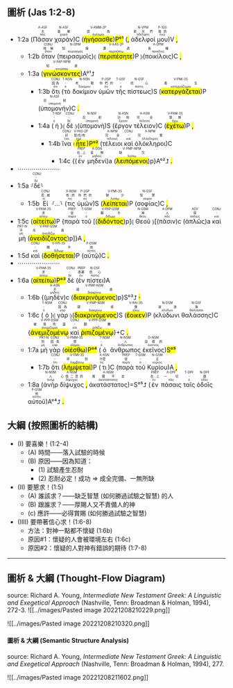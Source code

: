 ## 圖析 (Jas 1:2-8)

- 1:2a (<RUBY><ruby><ruby>Πᾶσαν<rt>πᾶς</rt></ruby><rt>大</rt></ruby><rt>A-ASF</rt></RUBY> <RUBY><ruby><ruby>χαρὰν<rt>χαρά</rt></ruby><rt>喜樂</rt></ruby><rt>N-ASF</rt></RUBY>)C (<RUBY><ruby><ruby><mark class='verb'>ἡγήσασθε</mark><rt>ἡγέομαι</rt></ruby><rt>認為</rt></ruby><rt>V-AMM-2P</rt></RUBY>)<mark>P°¹</mark> (<mark class='punctuation'>,</mark> <RUBY><ruby><ruby>ἀδελφοί<rt>ἀδελφός</rt></ruby><rt>弟兄們</rt></ruby><rt>N-VPM</rt></RUBY> <RUBY><ruby><ruby>μου<rt>ἐγώ</rt></ruby><rt>我的</rt></ruby><rt>P-1GS</rt></RUBY>)V <mark class='punctuation'>,</mark> 
	- 1:2b <RUBY><ruby><ruby>ὅταν<rt>ὅταν</rt></ruby><rt>時候</rt></ruby><rt>CONJ</rt></RUBY> (<RUBY><ruby><ruby>πειρασμοῖς<rt>πειρασμός</rt></ruby><rt>試煉</rt></ruby><rt>N-DPM</rt></RUBY>)⦇ (<RUBY><ruby><ruby><mark class='verb'>περιπέσητε</mark><rt>περιπίπτω</rt></ruby><rt>遭遇</rt></ruby><rt>V-AAS-2P</rt></RUBY>)P ⦈(<RUBY><ruby><ruby>ποικίλοις<rt>ποικίλος</rt></ruby><rt>各種</rt></ruby><rt>A-DPM</rt></RUBY>)C <mark class='punctuation'>,</mark>
	- 1:3a (<RUBY><ruby><ruby><mark class='ptc'>γινώσκοντες</mark><rt>γινώσκω</rt></ruby><rt>知道</rt></ruby><rt>V-PAP-NPM</rt></RUBY>)A°¹⮥
		- 1:3b <RUBY><ruby><ruby>ὅτι<rt>ὅτι</rt></ruby><rt>因為</rt></ruby><rt>CONJ</rt></RUBY> (<RUBY><ruby><ruby>τὸ<rt>ὀ</rt></ruby><rt>-</rt></ruby><rt>T-NSN</rt></RUBY> <RUBY><ruby><ruby>δοκίμιον<rt>δοκίμιον</rt></ruby><rt>考驗</rt></ruby><rt>N-NSN</rt></RUBY> <RUBY><ruby><ruby>ὑμῶν<rt>σύ</rt></ruby><rt>你們的</rt></ruby><rt>P-2GP</rt></RUBY> <RUBY><ruby><ruby>τῆς<rt>ὀ</rt></ruby><rt>-</rt></ruby><rt>T-GSF</rt></RUBY> <RUBY><ruby><ruby>πίστεως<rt>πίστις</rt></ruby><rt>信心</rt></ruby><rt>N-GSF</rt></RUBY>)S (<RUBY><ruby><ruby><mark class='verb'>κατεργάζεται</mark><rt>κατεργάζομαι</rt></ruby><rt>產生</rt></ruby><rt>V-PMI-3S</rt></RUBY>)P (<RUBY><ruby><ruby>ὑπομονήν<rt>ὑπομονή</rt></ruby><rt>忍耐</rt></ruby><rt>N-ASF</rt></RUBY>)C <mark class='punctuation'>.</mark>
		- 1:4a (<RUBY><ruby><ruby>ἡ<rt>ὀ</rt></ruby><rt>-</rt></ruby><rt>T-NSF</rt></RUBY>)⦇ <RUBY><ruby><ruby>δὲ<rt>δέ</rt></ruby><rt>-</rt></ruby><rt>CONJ</rt></RUBY> ⦈(<RUBY><ruby><ruby>ὑπομονὴ<rt>ὑπομονή</rt></ruby><rt>忍耐</rt></ruby><rt>N-NSF</rt></RUBY>)S (<RUBY><ruby><ruby>ἔργον<rt>ἔργον</rt></ruby><rt>功用</rt></ruby><rt>N-ASN</rt></RUBY> <RUBY><ruby><ruby>τέλειον<rt>τέλειος</rt></ruby><rt>完全</rt></ruby><rt>A-ASN</rt></RUBY>)C (<RUBY><ruby><ruby><mark class='verb'>ἐχέτω</mark><rt>ἔχω</rt></ruby><rt>發揮</rt></ruby><rt>V-PAM-3S</rt></RUBY>)P <mark class='punctuation'>,</mark> 
			- 1:4b <RUBY><ruby><ruby>ἵνα<rt>ἵνα</rt></ruby><rt>好</rt></ruby><rt>CONJ</rt></RUBY> (<RUBY><ruby><ruby><mark class='verb'>ἦτε</mark><rt>εἰμί</rt></ruby><rt>是/在/有</rt></ruby><rt>V-PAS-2P</rt></RUBY>)<mark>P°²</mark> (<RUBY><ruby><ruby>τέλειοι<rt>τέλειος</rt></ruby><rt>完全</rt></ruby><rt>A-NPM</rt></RUBY> <RUBY><ruby><ruby>καὶ<rt>καί</rt></ruby><rt>-</rt></ruby><rt>CONJ</rt></RUBY> <RUBY><ruby><ruby>ὁλόκληροι<rt>ὁλόκληρος</rt></ruby><rt>完整</rt></ruby><rt>A-NPM</rt></RUBY>)C 
				- 1:4c {(<RUBY><ruby><ruby>ἐν<rt>ἐν</rt></ruby><rt>在...上</rt></ruby><rt>PREP</rt></RUBY> <RUBY><ruby><ruby>μηδενὶ<rt>μηδείς</rt></ruby><rt>毫無</rt></ruby><rt>A-DSN</rt></RUBY>)a (<RUBY><ruby><ruby><mark class='ptc'>λειπόμενοι</mark><rt>λείπω</rt></ruby><rt>缺欠</rt></ruby><rt>V-PMP-NPM</rt></RUBY>)p}A°²⮥ <mark class='punctuation'>.</mark> 
- ⋯⋯⋯⋯⋯⋯⋯
- 1:5a ⸉<RUBY><ruby><ruby>δέ<rt>δέ</rt></ruby><rt>-</rt></ruby><rt>CONJ</rt></RUBY>⸊
	- 1:5b <RUBY><ruby><ruby>Εἰ<rt>εἰ</rt></ruby><rt>若...就</rt></ruby><rt>CONJ</rt></RUBY> ⸉...⸊ (<RUBY><ruby><ruby>τις<rt>τις</rt></ruby><rt>有...的</rt></ruby><rt>X-NSM</rt></RUBY> <RUBY><ruby><ruby>ὑμῶν<rt>σύ</rt></ruby><rt>你們的</rt></ruby><rt>P-2GP</rt></RUBY>)S (<RUBY><ruby><ruby><mark class='verb'>λείπεται</mark><rt>λείπω</rt></ruby><rt>缺少</rt></ruby><rt>V-PMI-3S</rt></RUBY>)P (<RUBY><ruby><ruby>σοφίας<rt>σοφία</rt></ruby><rt>智慧</rt></ruby><rt>N-GSF</rt></RUBY>)C <mark class='punctuation'>,</mark> 
- 1:5c (<RUBY><ruby><ruby><mark class='verb'>αἰτείτω</mark><rt>αἰτέω</rt></ruby><rt>求</rt></ruby><rt>V-PAM-3S</rt></RUBY>)P {<RUBY><ruby><ruby>παρὰ<rt>παρά</rt></ruby><rt>從</rt></ruby><rt>PREP</rt></RUBY> <RUBY><ruby><ruby>τοῦ<rt>ὀ</rt></ruby><rt>-</rt></ruby><rt>T-GSM</rt></RUBY> [(<RUBY><ruby><ruby><mark class='ptc'>διδόντος</mark><rt>δίδωμι</rt></ruby><rt>賜予</rt></ruby><rt>V-PAP-GSM</rt></RUBY>)p]⦇ <RUBY><ruby><ruby>Θεοῦ<rt>θεός</rt></ruby><rt>神</rt></ruby><rt>N-GSM</rt></RUBY> ⦈[(<RUBY><ruby><ruby>πᾶσιν<rt>πᾶς</rt></ruby><rt>人</rt></ruby><rt>A-DPM</rt></RUBY>)c (<RUBY><ruby><ruby>ἁπλῶς<rt>ἁπλῶς</rt></ruby><rt>厚</rt></ruby><rt>ADV</rt></RUBY>)a <RUBY><ruby><ruby>καὶ<rt>καί</rt></ruby><rt>-</rt></ruby><rt>CONJ</rt></RUBY> <RUBY><ruby><ruby>μὴ<rt>μή</rt></ruby><rt>不</rt></ruby><rt>PRT-N</rt></RUBY> (<RUBY><ruby><ruby><mark class='ptc'>ὀνειδίζοντος</mark><rt>ὀνειδίζω</rt></ruby><rt>斥責</rt></ruby><rt>V-PAP-GSM</rt></RUBY>)p]}A <mark class='punctuation'>,</mark> 
- 1:5d <RUBY><ruby><ruby>καὶ<rt>καί</rt></ruby><rt>-</rt></ruby><rt>CONJ</rt></RUBY> (<RUBY><ruby><ruby><mark class='verb'>δοθήσεται</mark><rt>δίδωμι</rt></ruby><rt>賜予</rt></ruby><rt>V-FPI-3S</rt></RUBY>)P (<RUBY><ruby><ruby>αὐτῷ<rt>αὐτός</rt></ruby><rt>他</rt></ruby><rt>P-DSM</rt></RUBY>)C <mark class='punctuation'>.</mark>
- ⋯⋯⋯⋯⋯⋯⋯
- 1:6a (<RUBY><ruby><ruby><mark class='verb'>αἰτείτω</mark><rt>αἰτέω</rt></ruby><rt>求</rt></ruby><rt>V-PAM-3S</rt></RUBY>)<mark>P°³</mark> <RUBY><ruby><ruby>δὲ<rt>δέ</rt></ruby><rt>-</rt></ruby><rt>CONJ</rt></RUBY> (<RUBY><ruby><ruby>ἐν<rt>ἐν</rt></ruby><rt>憑著</rt></ruby><rt>PREP</rt></RUBY> <RUBY><ruby><ruby>πίστει<rt>πίστις</rt></ruby><rt>信心</rt></ruby><rt>N-DSF</rt></RUBY>)A 
	- 1:6b {(<RUBY><ruby><ruby>μηδὲν<rt>μηδείς</rt></ruby><rt>不</rt></ruby><rt>A-ASN</rt></RUBY>)c (<RUBY><ruby><ruby><mark class='ptc'>διακρινόμενος</mark><rt>διακρίνω</rt></ruby><rt>疑惑</rt></ruby><rt>V-PMP-NSM</rt></RUBY>)p}S°³⮥ <mark class='punctuation'>·</mark> 
	- 1:6c (<RUBY><ruby><ruby>ὁ<rt>ὀ</rt></ruby><rt>-</rt></ruby><rt>T-NSM</rt></RUBY>)⦇ <RUBY><ruby><ruby>γὰρ<rt>γάρ</rt></ruby><rt>因為</rt></ruby><rt>CONJ</rt></RUBY> ⦈(<RUBY><ruby><ruby><mark class='ptc'>διακρινόμενος</mark><rt>διακρίνω</rt></ruby><rt>疑惑</rt></ruby><rt>V-PMP-NSM</rt></RUBY>)S (<RUBY><ruby><ruby><mark class='verb'>ἔοικεν</mark><rt>εἴκω</rt></ruby><rt>像</rt></ruby><rt>V-RAI-3S</rt></RUBY>)P (<RUBY><ruby><ruby>κλύδωνι<rt>κλύδων</rt></ruby><rt>波浪</rt></ruby><rt>N-DSM</rt></RUBY> <RUBY><ruby><ruby>θαλάσσης<rt>θάλασσα</rt></ruby><rt>海</rt></ruby><rt>N-GSF</rt></RUBY>)C {<RUBY><ruby><ruby><mark class='ptc'>ἀνεμιζομένῳ</mark><rt>ἀνεμίζομαι</rt></ruby><rt>被風吹盪</rt></ruby><rt>V-PPP-DSM</rt></RUBY> <RUBY><ruby><ruby>καὶ<rt>καί</rt></ruby><rt>-</rt></ruby><rt>CONJ</rt></RUBY> <RUBY><ruby><ruby><mark class='ptc'>ῥιπιζομένῳ</mark><rt>ῥιπίζω</rt></ruby><rt>翻騰</rt></ruby><rt>V-PPP-DSM</rt></RUBY>}+C <mark class='punctuation'>.</mark>
	- 1:7a <RUBY><ruby><ruby>μὴ<rt>μή</rt></ruby><rt>別</rt></ruby><rt>PRT-N</rt></RUBY> <RUBY><ruby><ruby>γὰρ<rt>γάρ</rt></ruby><rt>因為</rt></ruby><rt>CONJ</rt></RUBY> (<RUBY><ruby><ruby><mark class='verb'>οἰέσθω</mark><rt>οἴομαι</rt></ruby><rt>想</rt></ruby><rt>V-PMM-3S</rt></RUBY>)<mark>P°⁴</mark> (<RUBY><ruby><ruby>ὁ<rt>ὀ</rt></ruby><rt>-</rt></ruby><rt>T-NSM</rt></RUBY> <RUBY><ruby><ruby>ἄνθρωπος<rt>ἄνθρωπος</rt></ruby><rt>人</rt></ruby><rt>N-NSM</rt></RUBY> <RUBY><ruby><ruby>ἐκεῖνος<rt>ἐκεῖνος</rt></ruby><rt>這樣的</rt></ruby><rt>D-NSM</rt></RUBY>)<mark>S°⁵</mark>
		- 1:7b <RUBY><ruby><ruby>ὅτι<rt>ὅτι</rt></ruby><rt>-</rt></ruby><rt>CONJ</rt></RUBY> (<RUBY><ruby><ruby><mark class='verb'>λήμψεταί</mark><rt>λαμβάνω</rt></ruby><rt>得到</rt></ruby><rt>V-FMI-3S</rt></RUBY>)P (<RUBY><ruby><ruby>τι<rt>τις</rt></ruby><rt>什麼</rt></ruby><rt>X-ASN</rt></RUBY>)C (<RUBY><ruby><ruby>παρὰ<rt>παρά</rt></ruby><rt>從</rt></ruby><rt>PREP</rt></RUBY> <RUBY><ruby><ruby>τοῦ<rt>ὀ</rt></ruby><rt>-</rt></ruby><rt>T-GSM</rt></RUBY> <RUBY><ruby><ruby>Κυρίου<rt>κύριος</rt></ruby><rt>主</rt></ruby><rt>N-GSM</rt></RUBY>)A <mark class='punctuation'>,</mark>
	- 1:8a (<RUBY><ruby><ruby>ἀνὴρ<rt>ἀνήρ</rt></ruby><rt>人</rt></ruby><rt>N-NSM</rt></RUBY> <RUBY><ruby><ruby>δίψυχος<rt>δίψυχος</rt></ruby><rt>心懷二意的</rt></ruby><rt>A-NSM</rt></RUBY> <mark class='punctuation'>,</mark> <RUBY><ruby><ruby>ἀκατάστατος<rt>ἀκατάστατος</rt></ruby><rt>搖擺不定</rt></ruby><rt>A-NSM</rt></RUBY>)=S°⁵⮥ (<RUBY><ruby><ruby>ἐν<rt>ἐν</rt></ruby><rt>在...上</rt></ruby><rt>PREP</rt></RUBY> <RUBY><ruby><ruby>πάσαις<rt>πᾶς</rt></ruby><rt>一切</rt></ruby><rt>A-DPF</rt></RUBY> <RUBY><ruby><ruby>ταῖς<rt>ὀ</rt></ruby><rt>-</rt></ruby><rt>T-DPF</rt></RUBY> <RUBY><ruby><ruby>ὁδοῖς<rt>ὁδός</rt></ruby><rt>路</rt></ruby><rt>N-DPF</rt></RUBY> <RUBY><ruby><ruby>αὐτοῦ<rt>αὐτός</rt></ruby><rt>他</rt></ruby><rt>P-GSM</rt></RUBY>)A°⁴⮥ <mark class='punctuation'>.</mark> 


## 大綱 (按照圖析的結構)
- (I) 要喜樂！(1:2-4)
	- (A) 時間——落入試驗的時候
	- (B) 原因——因為知道：
		- (1) 試驗產生忍耐
		- (2) 忍耐必定！成功 ⇒ 成全完備、一無所缺
- (II) 要懇求！(1:5)
	- (A) 誰該求？——缺乏智慧 (如何勝過試驗之智慧) 的人
	- (B) 跟誰求？——厚賜人又不責備人的神
	- (c) 應許——必得賞賜 (如何勝過試驗之智慧)
- (IIII) 要帶著信心求！(1:6-8)
	- 方法：對神一點都不懷疑 (1:6b)
	- 原因#1：懷疑的人會被環境左右 (1:6c)
	- 原因#2：懷疑的人對神有錯誤的期待 (1:7-8)

---
## 圖析 & 大綱 (Thought-Flow Diagram)
source: Richard A. Young, _Intermediate New Testament Greek: A Linguistic and Exegetical Approach_ (Nashville, Tenn: Broadman & Holman, 1994), 272-3.
![[../images/Pasted image 20221208210229.png]]

![[../images/Pasted image 20221208210320.png]]

#### 圖析 & 大綱 (Semantic Structure Analysis)
source: Richard A. Young, _Intermediate New Testament Greek: A Linguistic and Exegetical Approach_ (Nashville, Tenn: Broadman & Holman, 1994), 277.

![[../images/Pasted image 20221208211602.png]]